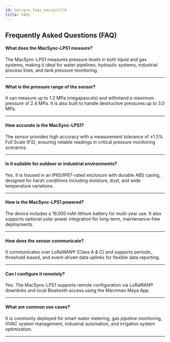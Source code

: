 ```yaml
---
id: macsync_faqs_macsynclt4
title: FAQs
---
```


## Frequently Asked Questions (FAQ)

#### What does the MacSync-LPS1 measure?
The MacSync-LPS1 measures pressure levels in both liquid and gas systems, making it ideal for water pipelines, hydraulic systems, industrial process lines, and tank pressure monitoring.

----

#### What is the pressure range of the sensor?
It can measure up to 1.2 MPa (megapascals) and withstand a maximum pressure of 2.4 MPa. It is also built to handle destructive pressures up to 3.0 MPa.

----

#### How accurate is the MacSync-LPS1?
The sensor provides high accuracy with a measurement tolerance of ±1.5% Full Scale (FS), ensuring reliable readings in critical pressure monitoring scenarios.

----

#### Is it suitable for outdoor or industrial environments?
Yes. It is housed in an IP65/IP67-rated enclosure with durable ABS casing, designed for harsh conditions including moisture, dust, and wide temperature variations.

----

#### How is the MacSync-LPS1 powered?
The device includes a 19,000 mAh lithium battery for multi-year use. It also supports optional solar power integration for long-term, maintenance-free deployments.

----

#### How does the sensor communicate?
It communicates over LoRaWAN® (Class A & C) and supports periodic, threshold-based, and event-driven data uplinks for flexible data reporting.

----

#### Can I configure it remotely?
Yes. The MacSync-LPS1 supports remote configuration via LoRaWAN® downlinks and local Bluetooth access using the Macnman Maya App.

----

#### What are common use cases?
It is commonly deployed for smart water metering, gas pipeline monitoring, HVAC system management, industrial automation, and irrigation system optimization.

----
